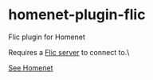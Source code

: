 # homenet-plugin-flic
Flic plugin for Homenet

Requires a [Flic server](https://github.com/50ButtonsEach/fliclib-linux-hci) to connect to.\

[See Homenet](https://www.npmjs.com/package/homenet-core)
